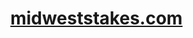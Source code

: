 <div id="user-content-toc" align="center" >
  <ul style="list-style: none;">
    <summary>
      <h1><a href="https://midweststakes.com">midweststakes.com</a></h1>
    </summary>
  </ul>
</div>
